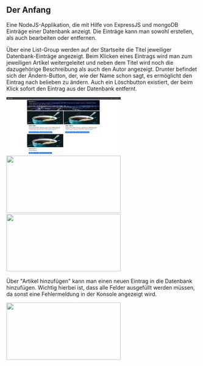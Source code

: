 ## Der Anfang
Eine NodeJS-Applikation, die mit Hilfe von ExpressJS und mongoDB Einträge einer Datenbank anzeigt. Die Einträge kann man sowohl erstellen, als auch bearbeiten oder entfernen.

Über eine List-Group werden auf der Startseite die Titel jeweiliger Datenbank-Einträge angezeigt. Beim Klicken eines Eintrags wird man zum jeweiligen Artikel weitergeleitet und neben dem Titel wird noch die dazugehörige Beschreibung als auch den Autor angezeigt. Drunter befindet sich der Ändern-Button, der, wie der Name schon sagt, es ermöglicht den Eintrag nach belieben zu ändern. Auch ein Löschbutton existiert, der beim Klick sofort den Eintrag aus der Datenbank entfernt.

<img src="https://github.com/BassamxMednini/Website-mit-Python-Flask/blob/master/images/Screenshot_1.png?raw=true" width="300" height="150" /> <img src="https://github.com/BassamxMednini/Website-mit-Python-Flask/blob/master/images/Screenshot_2.png?raw=true" width="300" height="150" /> <img src="https://github.com/BassamxMednini/Website-mit-Python-Flask/blob/master/images/Screenshot_4.png?raw=true" width="300" height="150" />

Über "Artikel hinzufügen" kann man einen neuen Eintrag in die Datenbank hinzufügen. Wichtig hierbei ist, dass alle Felder ausgefüllt werden müssen, da sonst eine Fehlermeldung in der Konsole angezeigt wird.

<img src="https://github.com/BassamxMednini/Website-mit-Python-Flask/blob/master/images/Screenshot_3.png?raw=true" width="300" height="150" />

